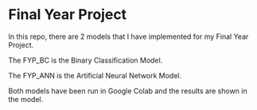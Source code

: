 # Final Year Project

In this repo, there are 2 models that I have implemented for my Final Year Project. 

The FYP_BC is the Binary Classification Model.

The FYP_ANN is the Artificial Neural Network Model. 

Both models have been run in Google Colab and the results are shown in the model. 
